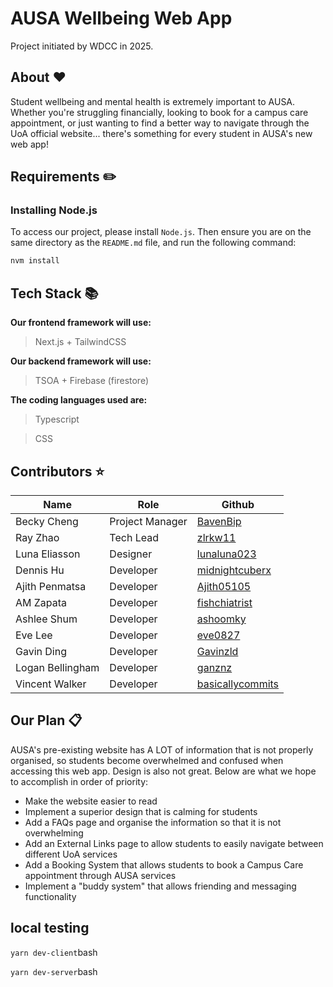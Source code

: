 # AUSA Wellbeing Web App

Project initiated by WDCC in 2025.

## About ❤️

Student wellbeing and mental health is extremely important to AUSA. Whether you're struggling financially, looking to book for a campus care appointment, or just wanting to find a better way to navigate through the UoA official website... there's something for every student in AUSA's new web app!

## Requirements ✏️
### Installing Node.js

To access our project, please install `Node.js`. Then ensure you are on the same directory as the `README.md` file, and run the following command:

```bash
nvm install
```

## Tech Stack 📚
  **Our frontend framework will use:**
  > Next.js + TailwindCSS

  **Our backend framework will use:**
  > TSOA + Firebase (firestore)
  
  **The coding languages used are:**
  > Typescript 

  > CSS

## Contributors ⭐

| Name                     | Role            | Github       |
| ------------------------ | --------------- | ------------ |
| Becky Cheng              | Project Manager | [BavenBip](https://github.com/BavenBip)     |
| Ray Zhao                 | Tech Lead       | [zlrkw11](https://github.com/zlrkw11)      |
| Luna Eliasson            | Designer        | [lunaluna023](https://github.com/lunaluna023)  |
| Dennis Hu                | Developer       | [midnightcuberx](https://github.com/midnightcuberx) |
| Ajith Penmatsa           | Developer       | [Ajith05105](https://github.com/Ajith05105)   |
| AM Zapata                | Developer       | [fishchiatrist](https://github.com/fishchiatrist)|
| Ashlee Shum              | Developer       | [ashoomky](https://github.com/ashoomky)|
| Eve Lee                  | Developer       | [eve0827](https://github.com/eve0827)      |
| Gavin Ding               | Developer       | [Gavinzld](https://github.com/Gavinzld)     |
| Logan Bellingham         | Developer       | [ganznz](https://github.com/ganznz)       |
| Vincent Walker           | Developer       | [basicallycommits](https://github.com/basicallycommits)|

## Our Plan 📋

AUSA's pre-existing website has A LOT of information that is not properly organised, so students become overwhelmed and confused when accessing this web app. Design is also not great. Below are what we hope to accomplish in order of priority:

- Make the website easier to read
- Implement a superior design that is calming for students 
- Add a FAQs page and organise the information so that it is not overwhelming
- Add an External Links page to allow students to easily navigate between different UoA services
- Add a Booking System that allows students to book a Campus Care appointment through AUSA services
- Implement a "buddy system" that allows friending and messaging functionality

## local testing 
```yarn dev-client```bash

```yarn dev-server```bash
